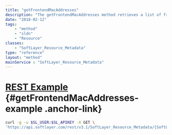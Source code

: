 ```yaml
---
title: "getFrontendMacAddresses"
description: "The getFrontendMacAddresses method retrieves a list of frontend MAC addresses for the resource"
date: "2018-02-12"
tags:
    - "method"
    - "sldn"
    - "Resource"
classes:
    - "SoftLayer_Resource_Metadata"
type: "reference"
layout: "method"
mainService : "SoftLayer_Resource_Metadata"
---
```


# [REST Example](#getFrontendMacAddresses-example) <a href="/article/rest/"><i class="fas fa-question"></i></a> {#getFrontendMacAddresses-example .anchor-link} 
```bash
curl -g -u $SL_USER:$SL_APIKEY -X GET \
'https://api.softlayer.com/rest/v3.1/SoftLayer_Resource_Metadata/{SoftLayer_Resource_MetadataID}/getFrontendMacAddresses'
```
